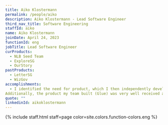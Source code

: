 ```yaml
---
title: Aiko Klostermann
permalink: /people/aiko
description: Aiko Klostermann - Lead Software Engineer
third_nav_title: Software Engineering
staffId: aiko
name: Aiko Klostermann
joinDate: April 24, 2023
functionId: eng
jobTitle: Lead Software Engineer
curProducts:
  - NLB Seed Team
  - ExploreSG
  - OurStory
pastProducts:
  - LetterSG
  - WizGov
accomplishments:
  - I identified the need for product, which I then independently developed, designed, and deployed.
Additionally, the product my team built (Glue) was very well received and the Prime Minister shared it on Instagram & Facebook.
quote: ""
linkedinId: aikoklostermann
---
```


{% include staff.html staff=page color=site.colors.function-colors.eng %}

